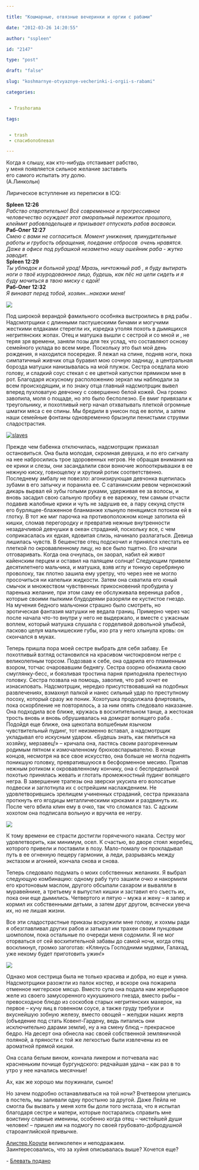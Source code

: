 ```yaml
---

title: "Кошмарные, отвязные вечеринки и оргии с рабами"

date: "2012-03-26 14:20:55"

author: "sspleen"

id: "2147"

type: "post"

draft: "false"

slug: "koshmarnye-otvyaznye-vecherinki-i-orgii-s-rabami"

categories:


 - Trashorama

tags:


 - trash
 - спасибопоблевал

---
```

Когда я слышу, как кто-нибудь отстаивает рабство,  
у меня появляется сильное желание заставить  
его самого испытать эту долю.  
(А.Линкольн)

  
Лирическое вступление из переписки в ICQ:  
  
**Spleen 12:26**  
_Рабство отвратительно! Всё современное и прогрессивное человечество осуждает этот аморальный пережиток прошлого, клеймит рабовладельцев и призывает отпускать рабов восвояси._  
**Раб-Олег 12:27**  
_Смею с вами не согласиться. Момент унижения, принудительные работы и грубость обращения, поедание отбросов  очень нравятся. Даже в офисе под рубашкой незаметно ношу ошейник раба - жутко заводит._  
**Spleen 12:29**  
_Ты ублюдок и больной урод! Мразь, ничтожный раб , я буду вытирать ноги о твоё изуродованное лицо, будешь, как пёс на цепи сидеть и я буду мочиться в твою миску с едой!_  
**Раб-Олег 12:32**  
_Я виноват перед тобой, хозяин...накажи меня!_  
  
[![](/uploads/2012/05/Public-Whipping-1024x892.jpg)](/2012/03/koshmarnye-otvyaznye-vecherinki-i-orgii-s-rabami/public-whipping/)  
  
Под широкой верандой фамильного особняка выстроились в ряд рабы . Надсмотрщики с длинными пастушескими бичами и могучими жесткими елдаками стерегли их, изредка утоляя похоть в дымящихся негритянских жопах. Отец и матушка вышли с сестрой и со мной и , не теряя зря времени, заняли позы для тех услад, что составляют основу семейного уклада во всем мире. Поскольку это был мой день рождения, я находился посередке. Я лежал на спине, подняв ноги, пока симпатичный живчик отца буравил мою сочную задницу, а центральная борозда матушки нанизывалась на мой плужок. Сестра оседлала мою голову, и сладкий соус стекал с ее цветной капустки прямиком мне в рот. Благодаря искусному расположению зеркал мы наблюдали за всем происходящим, и по знаку отца главный надсмотрщик вывел вперед пухловатую девчонку с совершенно белой кожей. Она громко завопила, моля о пощаде, но это было бесполезно. Ее вмиг привязали к треугольнику, и похотливый негр начал отхватывать плеткой огромные шматки мяса с ее спины. Мы бредили в унисон под ее вопли, а затем наши семейные фонтаны одновременно брызнули пенистыми струями сладострастия.  
  
[![](/uploads/2012/05/slaves.jpg "slaves")](/2012/03/koshmarnye-otvyaznye-vecherinki-i-orgii-s-rabami/slaves/)  
  
Прежде чем бабенка отключилась, надсмотрщик приказал остановиться. Она была молодая, скромная девушка, и по его сигналу на нее набросились трое здоровенных негров. Не обращая внимания на ее крики и слезы, они засандалили свои вонючие жопооткрывашки в ее нежную киску, говнощелку и хрупкий ротик соответственно. Последнему амбалу не повезло: агонизирующая девчонка вцепилась зубами в его затычку и поранила ее. С сатанинским ревом чернокожий дикарь вырвал ей зубы голыми руками, удерживая ее за волосы, и вновь засадил свою сальную пробку в ее варежку, тем самым отчасти подавив жалобные крики и чуть не задушив ее, а пару секунд спустя его бурлящее-блаженное бланманже хлынуло пенящимся потоком ей в глотку. В тот же миг парочка на противоположном конце затопила ей кишки, сломав перегородку и превратив нежные внутренности незадачливой девчушки в океан страданий, поскольку все, с чем соприкасалась их едкая, ядовитая слизь, начинало разлагаться. Девица лишилась чувств. В бешенстве отец подскочил и принялся хлестать ее плеткой по окровавленному лицу, но все было тщетно. Его начали отговаривать. Когда она очнулась, он заорал, набил ей живот кайенским перцем и оставил на палящем солнце! Следующим привели десятилетнего мальчика, и матушка, взяв иглу и тонкую серебряную проволоку, так плотно зашила ему уретру, что через нее не могло просочиться ни капельки жидкости. Затем она схватила его юный смычок и множеством чувственных прикосновений пробудила у паренька желание, при этом саму ее обслуживала вереница рабов , которые своими пылкими блудодеями разоряли ее кустистое гнездо. На мучения бедного мальчонки страшно было смотреть, но эротическая фантазия матушки не ведала границ. Примерно через час после начала что-то внутри у него не выдержало, и вместе с ужасным воплем, который матушка слушала с горделивой довольной улыбкой, ласково целуя мальчишеские губы, изо рта у него хлынула кровь: он скончался в муках.  
  
Теперь пришла пора моей сестре выбрать для себя забаву. Ее похотливый взгляд остановился на красивом чистокровном негре с великолепным торсом. Подозвав к себе, она одарила его пламенным взором, тотчас очаровавшим беднягу. Сестра озорно обнажила свою смуглянку-бесс, и боязливая тростина парня приподняла прелестную головку. Сестра позвала на помощь, завопив, что раб хочет ее изнасиловать. Надсмотрщик, нередко присутствовавший на подобных развлечениях, взмахнул палкой и нанес сильный удар по преступному посоху, который сразу же поник. Хохотушка продолжала флиртовать, пока оскорбление не повторялось, а за ним опять следовало наказание. Она подходила все ближе, кружась в восхитительном танце, а жестокая трость вновь и вновь обрушивалась на домкрат вопящего раба . Подойдя еще ближе, она щекотала волшебным язычком чувствительный пудинг, тот неизменно вставал, а надсмотрщик укладывал его искусным ударом. «Будешь знать, как пялиться на хозяйку, мерзавец!» – кричала она, ластясь своим разгоряченным родимым пятном к измочаленному брюховспарывателю. В конце концов, несмотря на все свое искусство, она больше не могла поднять поникшую головку, превратившуюся в бесформенное месиво. Припав нежным ротиком к окровавленному кончику, она с беспредельной похотью принялась жевать и глотать промежностный пудинг вопящего негра. В завершение трапезы она зверски укусила его волосатые подвески и заглотнула их с острейшим наслаждением. Не удовлетворившись зрелищем учиненных страданий, сестра приказала проткнуть его ягодицы металлическими крюками и раздвинуть их. После чего вбила клин ему в очко, так что сломался таз. С адским хохотом она подписала вольную и вручила ее негру.  
  
[![](/uploads/2012/05/slave_in_punishment.jpg)](/2012/03/koshmarnye-otvyaznye-vecherinki-i-orgii-s-rabami/pnp248885/)  
  
К тому времени ее страсти достигли горячечного накала. Сестру мог удовлетворить, как минимум, осел. К счастью, во дворе стоял жеребец, которого привели и поставили в позу. Мало-помалу он прокладывал путь в ее огненную пещеру гармонии, а леди, разрываясь между экстазом и агонией, кончала снова и снова.  
  
Теперь следовало подумать о моих собственных желаниях. Я выбрал следующую комбинацию: одному рабу туго зашили очко и накормили его кротоновым маслом, другого обсыпали сахаром и вываляли в муравейнике, а третьему я выпустил кишки и заставил его съесть их, пока они еще дымились. Четвертого и пятую – мужа и жену – я запер и кормил их собственными детьми, а затем друг другом, всячески увеча их, но не лишая жизни.  
  
Все эти сладострастные приказы вскружили мне голову, и хохмы ради я обезглавливал других рабов и затыкал им трахеи своим пунцовым шомполом, пока остальные по очереди меня содомили. Я не мог оторваться от сей восхитительной забавы до самой ночи, когда отец воскликнул, громко загоготав: «Клянусь Господними мудями, Галахад, уже некому будет приготовить ужин!»  
  
[![](/uploads/2012/05/punish_slave.jpg)](/2012/03/koshmarnye-otvyaznye-vecherinki-i-orgii-s-rabami/punish_slave/)  
  
Однако моя сестрица была не только красива и добра, но еще и умна. Надсмотрщики разожгли из палок костер, и вскоре она пожарила отменное ниггерское мясцо. Вместо супа она подала нам жеребцовое желе из своего замусоренного кукушкиного гнезда, вместо рыбы – превосходное блюдо из соскобов старых негритянских махерок, на первое – кучу яиц в говенном соусе, а также груду требухи и вкуснейшую зобную железу, вместо овощей – желудки наших жертв (объедение под стать Ковент-Гардену, ведь питались они исключительно дарами земли), ну а на смену блюд – прекрасное бедро. На десерт она обнесла нас своей собственной земляничной поляной, а пряности с той же легкостью были извлечены из ее ароматной прямой кишки.  
  
Она ссала белым вином, кончала ликером и потчевала нас красненьким почище бургундского: редчайшая удача – как раз в то утро у нее начались месячные!  
  
Ах, как же хорошо мы поужинали, сынок!  
  
Но зачем подробно останавливаться на той ночи? Вчетвером улегшись в постель, мы заливали одну простыню за другой. Даже Лейла не смогла бы вызвать у меня хотя бы доли того экстаза, что я испытал благодаря сестре и матери, которые постарались справить мне воистину славные именины, особенно когда отец – чистейшей души человек! – пришел им на подмогу по своей грубовато-добродушной староанглийской привычке.  
  
[Алистер Кроули](http://ru.wikipedia.org/wiki/%CA%F0%EE%F3%EB%E8,_%C0%EB%E8%F1%F2%E5%F0) великолепен и неподражаем.  
Заинтересовались, что за хуйня описывалась выше? Хочется еще?  
  
\- [Блевать подано](http://crowley.vniz.net/nameless.html)